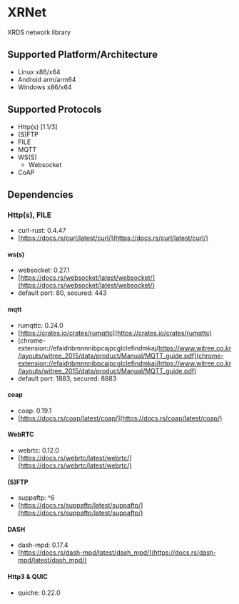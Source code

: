 # XRNet

XRDS network library

## Supported Platform/Architecture

- Linux x86/x64
- Android arm/arm64
- Windows x86/x64

## Supported Protocols

- Http(s) [1.1/3]
- (S)FTP
- FILE
- MQTT
- WS(S)
  - Websocket
- CoAP

## Dependencies

### Http(s), FILE

- curl-rust: 0.4.47
- [https://docs.rs/curl/latest/curl/](https://docs.rs/curl/latest/curl/)

#### ws(s)

* websocket: 0.27.1
* [https://docs.rs/websocket/latest/websocket/](https://docs.rs/websocket/latest/websocket/)
* default port: 80, secured: 443

#### mqtt

- rumqttc: 0.24.0
- [https://crates.io/crates/rumqttc](https://crates.io/crates/rumqttc)
- [chrome-extension://efaidnbmnnnibpcajpcglclefindmkaj/https://www.witree.co.kr/layouts/witree_2015/data/product/Manual/MQTT_guide.pdf](chrome-extension://efaidnbmnnnibpcajpcglclefindmkaj/https://www.witree.co.kr/layouts/witree_2015/data/product/Manual/MQTT_guide.pdf)
- default port: 1883, secured: 8883

#### coap

- coap: 0.19.1
- [https://docs.rs/coap/latest/coap/](https://docs.rs/coap/latest/coap/)

#### WebRTC

- webrtc: 0.12.0
- [https://docs.rs/webrtc/latest/webrtc/](https://docs.rs/webrtc/latest/webrtc/)

#### (S)FTP

- suppaftp: ^6
- [https://docs.rs/suppaftp/latest/suppaftp/](https://docs.rs/suppaftp/latest/suppaftp/)

#### DASH

- dash-mpd: 0.17.4
- [https://docs.rs/dash-mpd/latest/dash_mpd/](https://docs.rs/dash-mpd/latest/dash_mpd/)

#### Http3 & QUIC

- quiche: 0.22.0
